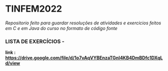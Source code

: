 # TINFEM2022 

*Repositorio feito para guardar resoluções de atividades e exercicios feitos em C e em Java do curso no formato de código fonte*

### LISTA DE EXERCÍCIOS -

**link : https://drive.google.com/file/d/1o7vAqVYBEnzaTGnI4KB4DmBDfc1DXqLd/view**
